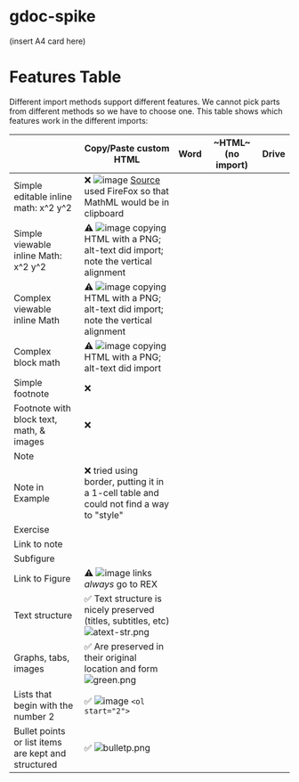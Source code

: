 # gdoc-spike

(insert A4 card here)

# Features Table

Different import methods support different features. We cannot pick parts from different methods so we have to choose one. This table shows which features work in the different imports:

|  | Copy/Paste custom HTML | Word | ~HTML~ (no import) | Drive
|--|--|--|--|--|
| Simple editable inline math: x^2 y^2 | ❌ ![image](https://user-images.githubusercontent.com/253202/69986022-12568780-1502-11ea-93b3-713122eb2551.png) [Source](https://mdn.mozillademos.org/en-US/docs/Mozilla/MathML_Project/MathML_Torture_Test$samples/MathML_Torture_Test?revision=1506691) used FireFox so that MathML would be in clipboard |  |  |  | 
| Simple viewable inline Math: x^2 y^2 | ⚠️ ![image](https://user-images.githubusercontent.com/253202/69986777-ab39d280-1503-11ea-8bee-61c71f54549e.png) copying HTML with a PNG; alt-text did import; note the vertical alignment |  |  |  | 
| Complex viewable inline Math | ⚠️ ![image](https://user-images.githubusercontent.com/253202/69986981-1daab280-1504-11ea-8028-67be4e0a7554.png) copying HTML with a PNG; alt-text did import; note the vertical alignment |  |  |  | 
| Complex block math | ⚠️ ![image](https://user-images.githubusercontent.com/253202/69987214-9742a080-1504-11ea-9c48-ab6bc58be126.png) copying HTML with a PNG; alt-text did import |  |  |  |
| Simple footnote | ❌ |  |  |  |
| Footnote with block text, math, & images | ❌ |  |  |  |
| Note |  |  |  |  |
| Note in Example | ❌ tried using border, putting it in a 1-cell table and could not find a way to "style" |  |  |  |
| Exercise |  |  |  |  |
| Link to note |  |  |  |  |
| Subfigure |  |  |  |  |
| Link to Figure | ⚠️ ![image](https://user-images.githubusercontent.com/253202/69990449-54d09200-150b-11ea-92ce-593cc0478513.png) links _always_ go to REX |  |  |  |
| Text structure | ✅ Text structure is nicely preserved (titles, subtitles, etc)  ![atext-str.png](https://images.zenhubusercontent.com/5bc8d1f2fe40ab78d94e65fb/d44903c2-cd60-4e27-900b-4052bc2a3646)|  |   |   |
| Graphs, tabs, images | ✅ Are preserved in their original location and form ![green.png](https://images.zenhubusercontent.com/5bc8d1f2fe40ab78d94e65fb/1c35e8b7-a326-4cbb-b2fe-7f7af57f4fc3)|   |  |  | 
| Lists that begin with the number 2 | ✅ ![image](https://user-images.githubusercontent.com/253202/69991591-982c0000-150d-11ea-8d6b-af2eac473493.png) `<ol start="2">` |  |  | 
| Bullet points or list items are kept and structured | ✅ ![bulletp.png](https://images.zenhubusercontent.com/5bc8d1f2fe40ab78d94e65fb/50d3c27e-2c26-4ecc-8a1c-a34b64e55dae) |  |  |  |

